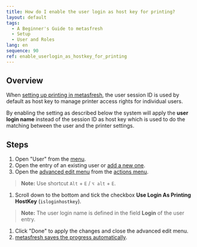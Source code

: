 ```yaml
---
title: How do I enable the user login as host key for printing?
layout: default
tags:
  - A Beginner's Guide to metasfresh
  - Setup
  - User and Roles
lang: en
sequence: 90
ref: enable_userlogin_as_hostkey_for_printing
---
```


## Overview
When [setting up printing in metasfresh](Printing_PDF_Setup_Guide), the user session ID is used by default as host key to manage printer access rights for individual users.

By enabling the setting as described below the system will apply the **user login name** instead of the session ID as host key which is used to do the matching between the user and the printer settings.

## Steps
1. Open "User" from the [menu](Menu).
1. Open the entry of an existing user or [add a new one](Add_user).
1. Open the [advanced edit menu](ViewModes#adv-edit) from the [actions menu](StartAction#actions-menu).
 >**Note:** Use shortcut `Alt` + `E` / `⌥ alt` + `E`.

1. Scroll down to the bottom and tick the checkbox **Use Login As Printing HostKey** (`isloginhostkey`).
 >**Note:** The user login name is defined in the field **Login** of the user entry.

1. Click "Done" to apply the changes and close the advanced edit menu.
1. [metasfresh saves the progress automatically](Saveindicator).
